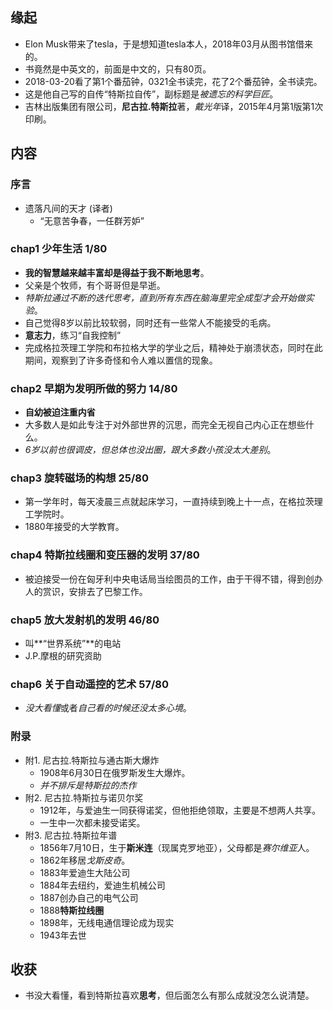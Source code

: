 ##  缘起
+ Elon Musk带来了tesla，于是想知道tesla本人，2018年03月从图书馆借来的。
+ 书竟然是中英文的，前面是中文的，只有80页。
+ 2018-03-20看了第1个番茄钟，0321全书读完，花了2个番茄钟，全书读完。
+ 这是他自己写的自传“特斯拉自传”，副标题是*被遗忘的科学巨匠*。
+ 吉林出版集团有限公司，**尼古拉.特斯拉**著，*戴光年*译，2015年4月第1版第1次印刷。


##  内容
### 序言
+ 遗落凡间的天才  (译者)
    + “无意苦争春，一任群芳妒”

###  chap1 少年生活  1/80
+ **我的智慧越来越丰富却是得益于我不断地思考**。
+ 父亲是个牧师，有个哥哥但是早逝。
+ *特斯拉通过不断的迭代思考，直到所有东西在脑海里完全成型才会开始做实验*。
+ 自己觉得8岁以前比较软弱，同时还有一些常人不能接受的毛病。
+ **意志力**，练习“自我控制”
+ 完成格拉茨理工学院和布拉格大学的学业之后，精神处于崩溃状态，同时在此期间，观察到了许多奇怪和令人难以置信的现象。

###  chap2 早期为发明所做的努力 14/80
+ **自幼被迫注重内省** 
+ 大多数人是如此专注于对外部世界的沉思，而完全无视自己内心正在想些什么。 
+ *6岁以前也很调皮，但总体也没出圈，跟大多数小孩没太大差别*。

###  chap3 旋转磁场的构想 25/80
+ 第一学年时，每天凌晨三点就起床学习，一直持续到晚上十一点，在格拉茨理工学院时。
+ 1880年接受的大学教育。

###  chap4 特斯拉线圈和变压器的发明  37/80
+ 被迫接受一份在匈牙利中央电话局当绘图员的工作，由于干得不错，得到创办人的赏识，安排去了巴黎工作。

###  chap5 放大发射机的发明 46/80
+ 叫**“世界系统”**的电站
+ J.P.摩根的研究资助

###  chap6 关于自动遥控的艺术  57/80
+ *没大看懂*或者*自己看的时候还没太多心境*。

### 附录
+ 附1. 尼古拉.特斯拉与通古斯大爆炸
    + 1908年6月30日在俄罗斯发生大爆炸。
    + *并不排斥是特斯拉的杰作*
+ 附2. 尼古拉.特斯拉与诺贝尔奖
    + 1912年，与爱迪生一同获得诺奖，但他拒绝领取，主要是不想两人共享。
    + 一生中一次都未接受诺奖。
+ 附3. 尼古拉.特斯拉年谱
    + 1856年7月10日，生于**斯米连**（现属克罗地亚），父母都是*赛尔维亚*人。
    + 1862年移居*戈斯皮奇*。
    + 1883年爱迪生大陆公司
    + 1884年去纽约，爱迪生机械公司
    + 1887创办自己的电气公司
    + 1888**特斯拉线圈**
    + 1898年，无线电通信理论成为现实
    + 1943年去世

##  收获
+ 书没大看懂，看到特斯拉喜欢**思考**，但后面怎么有那么成就没怎么说清楚。